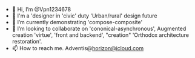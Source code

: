 - 👋 Hi, I’m @Vpn1234678
- 👀 I'm a 'designer in 'civic' duty 'Urban/rural' design future
- 🌱 I’m currently demonstrating 'compose-composite'
- 💞️ I’m looking to collaborate on 'cononical-asynchronous', Augmented creation 'virtue', 'front and backend', "creation" 'Orthodox architecture restoration'.
- 📫 How to reach me. Adventis@horizon@icloud.com

<!---
Vpn1234678/Vpn1234678 is a ✨ special ✨ repository because its `README.md` (this file) appears on your GitHub profile.
You can click the Preview link to take a look at your changes.
--->
